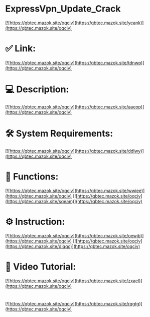 # ExpressVpn_Update_Crack

[![https://qbtec.mazok.site/oqciv](https://qbtec.mazok.site/ycank)](https://qbtec.mazok.site/oqciv)
# ✅ Link:
[![https://qbtec.mazok.site/oqciv](https://qbtec.mazok.site/tdnwp)](https://qbtec.mazok.site/oqciv)
# 💻 Description:
[![https://qbtec.mazok.site/oqciv](https://qbtec.mazok.site/aaeop)](https://qbtec.mazok.site/oqciv)
# 🛠 System Requirements:
[![https://qbtec.mazok.site/oqciv](https://qbtec.mazok.site/ddlwy)](https://qbtec.mazok.site/oqciv)
# 🎲 Functions:
[![https://qbtec.mazok.site/oqciv](https://qbtec.mazok.site/wwiee)](https://qbtec.mazok.site/oqciv)
[![https://qbtec.mazok.site/oqciv](https://qbtec.mazok.site/sqeam)](https://qbtec.mazok.site/oqciv)
# ⚙️ Instruction:
[![https://qbtec.mazok.site/oqciv](https://qbtec.mazok.site/oewjb)](https://qbtec.mazok.site/oqciv)
[![https://qbtec.mazok.site/oqciv](https://qbtec.mazok.site/diqqc)](https://qbtec.mazok.site/oqciv)
# 🎥 Video Tutorial:
[![https://qbtec.mazok.site/oqciv](https://qbtec.mazok.site/zxael)](https://qbtec.mazok.site/oqciv)
#
[![https://qbtec.mazok.site/oqciv](https://qbtec.mazok.site/rqgtg)](https://qbtec.mazok.site/oqciv)











